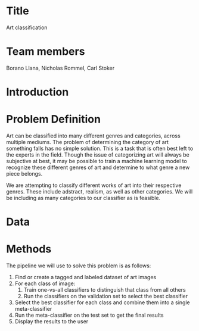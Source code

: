 # Title
Art classification

# Team members
Borano Llana, Nicholas Rommel, Carl Stoker

# Introduction

# Problem Definition
Art can be classified into many different genres and categories, across multiple mediums. The problem of determining the category of art something falls has no simple solution. This is a task that is often best left to the experts in the field. Though the issue of categorizing art will always be subjective at best, it may be possible to train a machine learning model to recognize these different genres of art and determine to what genre a new piece belongs.

We are attempting to classify different works of art into their respective genres. These include adstract, realism, as well as other categories. We will be including as many categories to our classifier as is feasible.

# Data

# Methods
The pipeline we will use to solve this problem is as follows:

1. Find or create a tagged and labeled dataset of art images
2. For each class of image:
   1. Train one-vs-all classifiers to distinguish that class from all others
   2. Run the classifiers on the validation set to select the best classifier
3. Select the best classifier for each class and combine them into a single meta-classifier
4. Run the meta-classifier on the test set to get the final results
5. Display the results to the user
